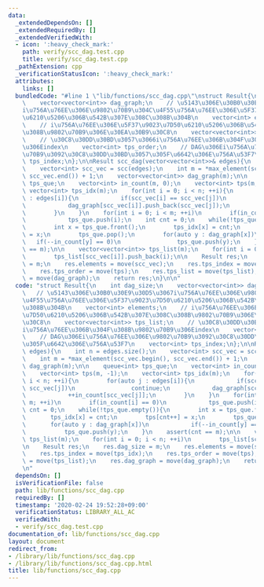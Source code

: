 ```yaml
---
data:
  _extendedDependsOn: []
  _extendedRequiredBy: []
  _extendedVerifiedWith:
  - icon: ':heavy_check_mark:'
    path: verify/scc_dag.test.cpp
    title: verify/scc_dag.test.cpp
  _pathExtension: cpp
  _verificationStatusIcon: ':heavy_check_mark:'
  attributes:
    links: []
  bundledCode: "#line 1 \"lib/functions/scc_dag.cpp\"\nstruct Result{\n    int dag_size;\n\
    \    vector<vector<int>> dag_graph;\n    // \u5143\u306E\u30B0\u30E9\u30D5\u3067\
    i\u756A\u76EE\u306E\u9802\u70B9\u304C\u4F55\u756A\u76EE\u306E\u5F37\u9023\u7D50\
    \u6210\u5206\u306B\u542B\u307E\u308C\u308B\u304B\n    vector<int> elements;\n\
    \    // i\u756A\u76EE\u306E\u5F37\u9023\u7D50\u6210\u5206\u306B\u542B\u307E\u308C\
    \u308B\u9802\u70B9\u306E\u30EA\u30B9\u30C8\n    vector<vector<int>> tps_list;\n\
    \    // \u30C8\u30DD\u30BD\u3057\u3066i\u756A\u76EE\u306B\u304F\u308B\u9802\u70B9\
    \u306Eindex\n    vector<int> tps_order;\n    // DAG\u306Ei\u756A\u76EE\u306E\u9802\
    \u70B9\u3092\u30C8\u30DD\u30BD\u3057\u305F\u6642\u306E\u756A\u53F7\n    vector<int>\
    \ tps_index;\n};\n\nResult scc_dag(vector<vector<int>>& edges){\n    int n = edges.size();\n\
    \    vector<int> scc_vec = scc(edges);\n    int m = *max_element(scc_vec.begin(),\
    \ scc_vec.end()) + 1;\n    vector<vector<int>> dag_graph(m);\n\n    queue<int>\
    \ tps_que;\n    vector<int> in_count(m, 0);\n    vector<int> tps(m, -1);\n   \
    \ vector<int> tps_idx(m);\n    for(int i = 0; i < n; ++i){\n        for(auto j\
    \ : edges[i]){\n            if(scc_vec[i] == scc_vec[j])\n                continue;\n\
    \            dag_graph[scc_vec[i]].push_back(scc_vec[j]);\n            ++in_count[scc_vec[j]];\n\
    \        }\n    }\n    for(int i = 0; i < m; ++i)\n        if(in_count[i] == 0)\n\
    \            tps_que.push(i);\n    int cnt = 0;\n    while(!tps_que.empty()){\n\
    \        int x = tps_que.front();\n        tps_idx[x] = cnt;\n        tps[cnt++]\
    \ = x;\n        tps_que.pop();\n        for(auto y : dag_graph[x])\n         \
    \   if(--in_count[y] == 0)\n                tps_que.push(y);\n    }\n    assert(cnt\
    \ == m);\n\n    vector<vector<int>> tps_list(m);\n    for(int i = 0; i < n; ++i)\n\
    \        tps_list[scc_vec[i]].push_back(i);\n\n    Result res;\n    res.dag_size\
    \ = m;\n    res.elements = move(scc_vec);\n    res.tps_index = move(tps_idx);\n\
    \    res.tps_order = move(tps);\n    res.tps_list = move(tps_list);\n    res.dag_graph\
    \ = move(dag_graph);\n    return res;\n}\n\n"
  code: "struct Result{\n    int dag_size;\n    vector<vector<int>> dag_graph;\n \
    \   // \u5143\u306E\u30B0\u30E9\u30D5\u3067i\u756A\u76EE\u306E\u9802\u70B9\u304C\
    \u4F55\u756A\u76EE\u306E\u5F37\u9023\u7D50\u6210\u5206\u306B\u542B\u307E\u308C\
    \u308B\u304B\n    vector<int> elements;\n    // i\u756A\u76EE\u306E\u5F37\u9023\
    \u7D50\u6210\u5206\u306B\u542B\u307E\u308C\u308B\u9802\u70B9\u306E\u30EA\u30B9\
    \u30C8\n    vector<vector<int>> tps_list;\n    // \u30C8\u30DD\u30BD\u3057\u3066\
    i\u756A\u76EE\u306B\u304F\u308B\u9802\u70B9\u306Eindex\n    vector<int> tps_order;\n\
    \    // DAG\u306Ei\u756A\u76EE\u306E\u9802\u70B9\u3092\u30C8\u30DD\u30BD\u3057\
    \u305F\u6642\u306E\u756A\u53F7\n    vector<int> tps_index;\n};\n\nResult scc_dag(vector<vector<int>>&\
    \ edges){\n    int n = edges.size();\n    vector<int> scc_vec = scc(edges);\n\
    \    int m = *max_element(scc_vec.begin(), scc_vec.end()) + 1;\n    vector<vector<int>>\
    \ dag_graph(m);\n\n    queue<int> tps_que;\n    vector<int> in_count(m, 0);\n\
    \    vector<int> tps(m, -1);\n    vector<int> tps_idx(m);\n    for(int i = 0;\
    \ i < n; ++i){\n        for(auto j : edges[i]){\n            if(scc_vec[i] ==\
    \ scc_vec[j])\n                continue;\n            dag_graph[scc_vec[i]].push_back(scc_vec[j]);\n\
    \            ++in_count[scc_vec[j]];\n        }\n    }\n    for(int i = 0; i <\
    \ m; ++i)\n        if(in_count[i] == 0)\n            tps_que.push(i);\n    int\
    \ cnt = 0;\n    while(!tps_que.empty()){\n        int x = tps_que.front();\n \
    \       tps_idx[x] = cnt;\n        tps[cnt++] = x;\n        tps_que.pop();\n \
    \       for(auto y : dag_graph[x])\n            if(--in_count[y] == 0)\n     \
    \           tps_que.push(y);\n    }\n    assert(cnt == m);\n\n    vector<vector<int>>\
    \ tps_list(m);\n    for(int i = 0; i < n; ++i)\n        tps_list[scc_vec[i]].push_back(i);\n\
    \n    Result res;\n    res.dag_size = m;\n    res.elements = move(scc_vec);\n\
    \    res.tps_index = move(tps_idx);\n    res.tps_order = move(tps);\n    res.tps_list\
    \ = move(tps_list);\n    res.dag_graph = move(dag_graph);\n    return res;\n}\n\
    \n"
  dependsOn: []
  isVerificationFile: false
  path: lib/functions/scc_dag.cpp
  requiredBy: []
  timestamp: '2020-02-24 19:52:28+09:00'
  verificationStatus: LIBRARY_ALL_AC
  verifiedWith:
  - verify/scc_dag.test.cpp
documentation_of: lib/functions/scc_dag.cpp
layout: document
redirect_from:
- /library/lib/functions/scc_dag.cpp
- /library/lib/functions/scc_dag.cpp.html
title: lib/functions/scc_dag.cpp
---
```

